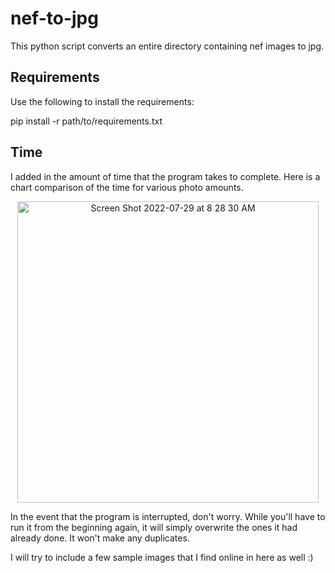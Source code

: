 # nef-to-jpg
This python script converts an entire directory containing nef images to jpg. 

## Requirements
Use the following to install the requirements:

pip install -r path/to/requirements.txt


## Time
I added in the amount of time that the program takes to complete. Here is a chart comparison of the time for various photo amounts.  

<p align="center">
<img width="482" alt="Screen Shot 2022-07-29 at 8 28 30 AM" src="https://user-images.githubusercontent.com/98404383/181758584-65a31437-efaf-430d-9178-a8e57ebe11be.png">
</p>


In the event that the program is interrupted, don't worry. While you'll have to run it from the beginning again, it will simply overwrite the ones it had already done. It won't make any duplicates. 

I will try to include a few sample images that I find online in here as well :) 
